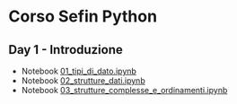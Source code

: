 # Corso Sefin Python

## Day 1 - Introduzione 

* Notebook [01_tipi_di_dato.ipynb](https://github.com/mdnmdn/sefin-python/blob/main/nb/01_tipi_di_dato.ipynb)
* Notebook [02_strutture_dati.ipynb](https://github.com/mdnmdn/sefin-python/blob/main/nb/02_strutture_dati.ipynb)
* Notebook [03_strutture_complesse_e_ordinamenti.ipynb](https://github.com/mdnmdn/sefin-python/blob/main/nb/03_strutture_complesse_e_ordinamenti.ipynb)
